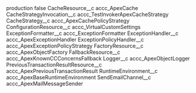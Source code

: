 <?xml version="1.0" encoding="UTF-8"?>
<CustomMetadata xmlns="http://soap.sforce.com/2006/04/metadata" xmlns:xsi="http://www.w3.org/2001/XMLSchema-instance" xmlns:xsd="http://www.w3.org/2001/XMLSchema">
    <label>production</label>
    <protected>false</protected>
    <values>
        <field>CacheResource__c</field>
        <value xsi:type="xsd:string">accc_ApexCache</value>
    </values>
    <values>
        <field>CacheStrategyInvocation__c</field>
        <value xsi:type="xsd:string">accc_TestInvokerApexCacheStrategy</value>
    </values>
    <values>
        <field>CacheStrategy__c</field>
        <value xsi:type="xsd:string">accc_ApexCachePolicyStrategy</value>
    </values>
    <values>
        <field>ConfigurationResource__c</field>
        <value xsi:type="xsd:string">accc_VirtualCustomSettings</value>
    </values>
    <values>
        <field>ExceptionFormatter__c</field>
        <value xsi:type="xsd:string">accc_ExceptionFormatter</value>
    </values>
    <values>
        <field>ExceptionHandler__c</field>
        <value xsi:type="xsd:string">accc_ApexExceptionHandler</value>
    </values>
    <values>
        <field>ExceptionPolicyHandler__c</field>
        <value xsi:type="xsd:string">accc_ApexExceptionPolicyStrategy</value>
    </values>
    <values>
        <field>FactoryResource__c</field>
        <value xsi:type="xsd:string">accc_ApexObjectFactory</value>
    </values>
    <values>
        <field>FallbackResource__c</field>
        <value xsi:type="xsd:string">accc_ApexKnownCCConcernsFallback</value>
    </values>
    <values>
        <field>Logger__c</field>
        <value xsi:type="xsd:string">accc_ApexObjectLogger</value>
    </values>
    <values>
        <field>PreviousTransactionResultResource__c</field>
        <value xsi:type="xsd:string">accc_ApexPreviousTransactionResult</value>
    </values>
    <values>
        <field>RuntimeEnvironment__c</field>
        <value xsi:type="xsd:string">accc_ApexBaseRuntimeEnvironment</value>
    </values>
    <values>
        <field>SendEmailChannel__c</field>
        <value xsi:type="xsd:string">accc_ApexMailMessageSender</value>
    </values>
</CustomMetadata>
